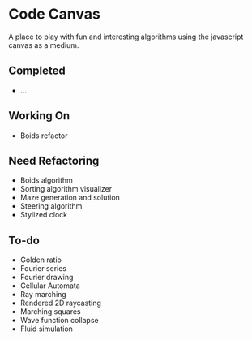 # Code Canvas

A place to play with fun and interesting algorithms using the javascript canvas as a medium.

## Completed

- ...

## Working On

- Boids refactor

## Need Refactoring

- Boids algorithm
- Sorting algorithm visualizer
- Maze generation and solution
- Steering algorithm
- Stylized clock

## To-do

- Golden ratio
- Fourier series
- Fourier drawing
- Cellular Automata
- Ray marching
- Rendered 2D raycasting
- Marching squares
- Wave function collapse
- Fluid simulation
